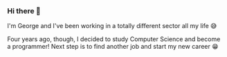 ### Hi there 👋

I'm George and I've been working in a totally different sector all my life 😅

Four years ago, though, I decided to study Computer Science and become a programmer!
Next step is to find another job and start my new career 😁

<!--
**Gaim87/Gaim87** is a ✨ _special_ ✨ repository because its `README.md` (this file) appears on your GitHub profile.

Here are some ideas to get you started:

- 🔭 I’m currently working on ...
- 🌱 I’m currently learning ...
- 👯 I’m looking to collaborate on ...
- 🤔 I’m looking for help with ...
- 💬 Ask me about ...
- 📫 How to reach me: ...
- 😄 Pronouns: ...
- ⚡ Fun fact: ...
-->
